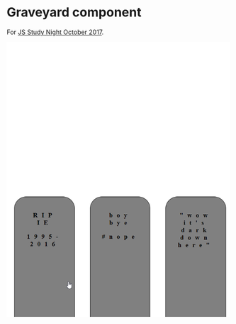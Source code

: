 # Graveyard component

For [JS Study Night October 2017](https://github.com/wwcodeportland/study-nights/blob/master/javascript/past-study-nights/10-2017.md).

<img src="ghost-components.gif"></img>
